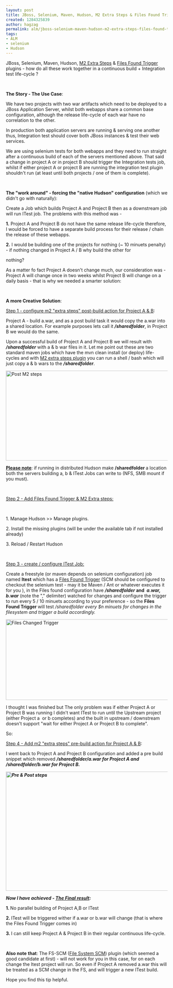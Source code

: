 ```yaml
---
layout: post
title: JBoss, Selenium, Maven, Hudson, M2 Extra Steps & Files Found Trigger plugins
created: 1284325839
author: hagzag
permalink: alm/jboss-selenium-maven-hudson-m2-extra-steps-files-found-trigger-plugins
tags:
- ALM
- selenium
- Hudson
---
```

<p>JBoss, Selenium, Maven, Hudson, <a href="http://wiki.hudson-ci.org/display/HUDSON/M2+Extra+Steps+Plugin">M2 Extra Steps</a> &amp; <a href="http://wiki.hudson-ci.org/display/HUDSON/Files+Found+Trigger">Files Found Trigger</a> plugins                                                                                                                                      - how do all these work together in a continuous build + Integration test life-cycle ?</p>
<p>&nbsp;</p>
<p><strong>The Story - The Use Case</strong>:</p>
<p>We  have two projects with two war artifacts which need to be deployed to a  JBoss Application Server, whilst both webapps share a common base  configuration, although the release life-cycle of each war have no  correlation to the other.</p>
<p>In production both application  servers are running &amp; serving one another thus, Integration test  should cover both JBoss instances &amp; test their web services.</p>
<p>We  are using selenium tests for both webapps and they need to run  straight after a continuous build of each of the servers mentioned  above. That said a change in project A or in project B should trigger  the Integration tests job, whilst if either project A or project B are  running the integration test plugin shouldn't run (at least until both  projects / one of them is complete).</p>
<p>&nbsp;</p>
<p><strong>The &quot;work around&quot; - forcing the &quot;native Hudson&quot; configuration</strong> (which we didn't go with naturally):</p>
<p>Create  a Job which builds Project A and Project B then as a downstream job  will run ITest job. The problems with this method was -</p>
<p><strong>1.</strong>  Project A and Project B do not have the same release life-cycle  therefore, I would be forced to have a separate build process for their  release / chain the release of these webapps.</p>
<p><strong>2.</strong> I would be  building one of the projects for nothing (~ 10 minuets penalty) - if  nothing changed in Project A / B why build the other for</p>
<p>nothing?</p>
<p>As  a matter fo fact Project A doesn't change much, our consideration was -  Project A will change once in two weeks whilst Project B will change on  a daily basis - that is why we needed a smarter solution:</p>
<p>&nbsp;</p>
<p><strong>A more Creative </strong><strong>Solution</strong>:</p>
<p><u>Step 1 - configure m2 &quot;extra steps&quot; post-build action for Project A &amp; B</u>:</p>
<p>Project  A - build a.war, and as a post build task it would copy the a.war into a  shared location. For example purposes lets call it <em><strong>/sharedfolder</strong></em>, in Project B we would do the same.</p>
<p>Upon a successful build of Project A and Project B we will result with <em><strong>/sharedfolder</strong></em>  with a &amp; b war files in it. Let me point out these are two standard  maven jobs which have the mvn clean install (or deploy) life-cycles and  with <a href="http://wiki.hudson-ci.org/display/HUDSON/M2+Extra+Steps+Plugin">M2 extra steps plugin</a> you can run a shell / bash which will just copy a &amp; b wars to the <strong><em>/sharedfolder</em></strong>.</p>
<p><img border="0" width="531" height="280" alt="Post M2 steps" src="/files/upload/29/ExtraStepsPost.png" /></p>
<p><u><strong>Please note</strong></u>: if running in distributed Hudson make <strong>/sharedfolder </strong>a location both the servers building a, b &amp; ITest Jobs can write to (NFS, SMB mount if you must).<strong><br />
</strong></p>
<p>&nbsp;</p>
<p><u>Step 2 - Add Files Found Trigger &amp; M2 Extra steps:</u></p>
<p>&nbsp;</p>
<p>1. Manage Hudson &gt;&gt; Manage plugins.</p>
<p>2. Install the missing plugins (will be under the available tab if not installed already)</p>
<p>3. Reload / Restart Hudson</p>
<p>&nbsp;</p>
<p><u>Step 3 - create / configure ITest Job:<br />
</u></p>
<p>Create a freestyle (or maven depends on selenium configuration) job named <strong>Itest</strong> which has a <a href="http://wiki.hudson-ci.org/display/HUDSON/Files+Found+Trigger">Files Found Trigger</a><span class="smalltext"> (SCM should be configured to checkout the selenium test - may it be Maven / Ant or whatever executes it for you <img src="http://www.tikalk.com/sites/all/modules/fckeditor/fckeditor/editor/images/smiley/msn/regular_smile.gif" alt="" />), in the Files found configuration have </span><strong><em>/sharedfolder </em></strong><strong>and&nbsp;</strong><span class="smalltext"> <em><strong>a.war, b.war</strong></em>  (note the &quot;,&quot; delimiter) watched for changes and configure the trigger  to run every 5 / 10 minuets according to your preference - so the </span><strong>Files Found Trigger </strong>will test <em>/sharedfolder every $n minuets for changes in the filesystem and trigger a build accordingly.</em></p>
<p><img border="0" width="529" height="251" alt="Files Changed Trigger" src="/files/upload/29/FilesChangedTrigger_0.png" /></p>
<p>I thought I was finished but The  only problem was if either Project A or Project B was running I didn't  want ITest to run until the Upstream project (either Project a&nbsp; or b  completes) and the built in upstream / downstream doesn't support &quot;wait for either Project A or Project B to complete&quot;.</p>
<p>So:</p>
<p><u>Step 4 - Add m2 &quot;extra steps&quot; pre-build action</u><span style="text-decoration: underline;"> </span><u>for Project A &amp; B</u>:</p>
<p>I went back to Project A and Project B configuration and added a pre build snippet which removed <strong><em>/sharedfolder/a.war for Project A and </em></strong><strong><em>/sharedfolder/b.war for Project B.<br />
</em></strong></p>
<p><u><strong><em><img border="0" width="530" height="371" alt="Pre &amp; Post steps" src="/files/upload/29/ExtraStepsPrenPost.png" /><br />
</em></strong></u></p>
<p><strong><em>Now I have achieved - </em></strong><u><strong><em>The Final result</em></strong></u><strong><em>:</em></strong></p>
<p><strong>1. </strong>No parallel building of Project A,B or ITest</p>
<p><strong>2. </strong>ITest will be triggered wither if a.war or b.war will change (that is where the Files Found Trigger comes in)</p>
<p><strong>3. </strong>I can still keep Project A &amp; Project B in their regular continuous life-cycle.</p>
<p>&nbsp;</p>
<p><span style="font-weight: bold;">Also</span><strong> note</strong> <strong>that</strong>: The FS-SCM (<a href="http://wiki.hudson-ci.org/display/HUDSON/File+System+SCM">File System SCM</a>)  plugin (which seemed a good candidate at first) - will not work for you  in this case, for on each change the Itest project will run. So even if  Project A removed a.war this will be treated as a SCM change in the FS,  and will trigger a new ITest build.</p>
<p>Hope you find this tip helpful.</p>
